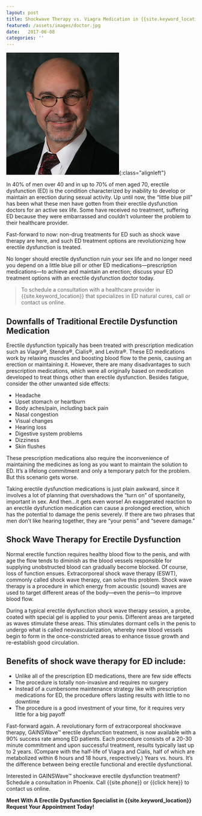```yaml
---
layout: post
title: Shockwave Therapy vs. Viagra Medication in {{site.keyword_location}}
featured: /assets/images/doctor.jpg
date:   2017-06-08
categories: ''
---
```

![Shockwave Therapy vs. Viagra Medication in {{site.keyword_location}}](/assets/images/doctor.jpg){:class="alignleft"}
<p>In 40% of men over 40 and in up to 70% of men aged 70, erectile dysfunction (ED) is the condition characterized by inability to develop or maintain an erection during sexual activity. Up until now, the “little blue pill” has been what these men have gotten from their erectile dysfunction doctors for an active sex life. Some have received no treatment, suffering ED because they were embarrassed and couldn’t volunteer the problem to their healthcare provider.</p>
<p>Fast-forward to now: non-drug treatments for ED such as shock wave therapy are here, and such ED treatment options are revolutionizing how erectile dysfunction is treated.</p>
<p>No longer should erectile dysfunction ruin your sex life and no longer need you depend on a little blue pill or other ED medications—prescription medications—to achieve and maintain an erection; discuss your  ED treatment options with an erectile dysfunction doctor today.</p>
<blockquote>To schedule a consultation with a healthcare provider in {{site.keyword_location}} that specializes in ED natural cures, call or contact us online.</blockquote>
<h2>Downfalls of Traditional Erectile Dysfunction Medication</h2>
<p>Erectile dysfunction typically has been treated with prescription medication such as Viagra®, Stendra®, Cialis®, and Levitra®. These ED medications work by relaxing muscles and boosting blood flow to the penis, causing an erection or maintaining it. However, there are many disadvantages to such prescription medications, which were all originally based on medication developed to treat things other than erectile dysfunction. Besides fatigue, consider the other unwanted side effects:</p>
<ul>
  <li>Headache</li>
  <li>Upset stomach or heartburn</li>
  <li>Body aches/pain, including back pain</li>
  <li>Nasal congestion</li>
  <li>Visual changes</li>
  <li>Hearing loss</li>
  <li>Digestive system problems</li>
  <li>Dizziness</li>
  <li>Skin flushes</li>
</ul>
<p>These prescription medications also require the inconvenience of maintaining the medicines as long as you want to maintain the solution to ED. It’s a lifelong commitment and only a temporary patch for the problem. But this scenario gets worse.</p>
<p>Taking erectile dysfunction medications is just plain awkward, since it involves a lot of planning that overshadows the “turn on” of spontaneity, important in sex. And then…it gets even worse! An exaggerated reaction to an erectile dysfunction medication can cause a prolonged erection, which has the potential to damage the penis severely. If there are two phrases that men don’t like hearing together, they are “your penis” and “severe damage.”</p>
<h2>Shock Wave Therapy for Erectile Dysfunction</h2>
<p>Normal erectile function requires healthy blood flow to the penis, and with age the flow tends to diminish as the blood vessels responsible for supplying unobstructed blood can gradually become blocked. Of course, loss of function ensues. Extracorporeal shock wave therapy (ESWT), commonly called shock wave therapy, can solve this problem. Shock wave therapy is a procedure in which energy from acoustic (sound) waves are used to target different areas of the body—even the penis—to improve blood flow.</p>
<p>During a typical erectile dysfunction shock wave therapy session, a probe, coated with special gel is applied to your penis. Different areas are targeted as waves stimulate these areas. This stimulates dormant cells in the penis to undergo what is called neovascularization, whereby new blood vessels begin to form in the once-constricted areas to enhance tissue growth and re-establish good circulation.</p>
<h2>Benefits of shock wave therapy for ED include:</h2>
<ul>
  <li>Unlike all of the prescription ED medications, there are few side effects</li>
  <li>The procedure is totally non-invasive and requires no surgery</li>
  <li>Instead of a cumbersome maintenance strategy like with prescription medications for ED, the procedure offers lasting results with little to no downtime</li>
  <li>The procedure is a good investment of your time, for it requires very little for a big payoff</li>
</ul>
<p>Fast-forward again. A revolutionary form of extracorporeal shockwave therapy, GAINSWave™ erectile dysfunction treatment, is now available with a 90% success rate among ED patients. Each procedure consists of a 20-30 minute commitment and upon successful treatment, results typically last up to 2 years. (Compare with the half-life of Viagra and Cialis, half of which are metabolized within 6 hours and 18 hours, respectively.) Years vs. hours. It’s the difference between being erectile functional and erectile dysfunctional.</p>
<p>Interested in GAINSWave™ shockwave erectile dysfunction treatment? Schedule a consultation in Phoenix. Call {{site.phone}} or {{click here}} to contact us online.</p>
<p><strong>Meet With A Erectile Dysfunction Specialist in {{site.keyword_location}} <br>
Request Your Appointment Today!</strong></p>
